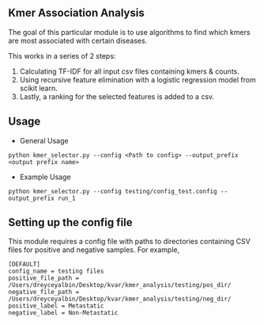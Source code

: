 ## Kmer Association Analysis

The goal of this particular module is to use algorithms to find which kmers are most associated with certain diseases.

This works in a series of 2 steps:

1. Calculating TF-IDF for all input csv files containing kmers & counts.
2. Using recursive feature elimination with a logistic regression model from scikit learn.
3. Lastly, a ranking for the selected features is added to a csv.

## Usage
* General Usage
```
python kmer_selector.py --config <Path to config> --output_prefix <output prefix name>
```
* Example Usage
```
python kmer_selector.py --config testing/config_test.config --output_prefix run_1
```

## Setting up the config file
This module requires a config file with paths to directories containing CSV files for positive and negative samples. For example,

```
[DEFAULT]
config_name = testing files
positive_file_path = /Users/dreyceyalbin/Desktop/kvar/kmer_analysis/testing/pos_dir/
negative_file_path = /Users/dreyceyalbin/Desktop/kvar/kmer_analysis/testing/neg_dir/
positive_label = Metastatic
negative_label = Non-Metastatic
```